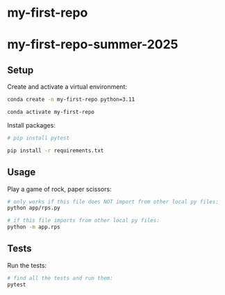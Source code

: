 # my-first-repo

# my-first-repo-summer-2025

## Setup

Create and activate a virtual environment:

```sh
conda create -n my-first-repo python=3.11

conda activate my-first-repo
```

Install packages:

```sh
# pip install pytest

pip install -r requirements.txt
```

## Usage

Play a game of rock, paper scissors:

```sh
# only works if this file does NOT import from other local py files:
python app/rps.py

# if this file imports from other local py files:
python -m app.rps
```

## Tests

Run the tests:

```sh
# find all the tests and run them:
pytest
```

